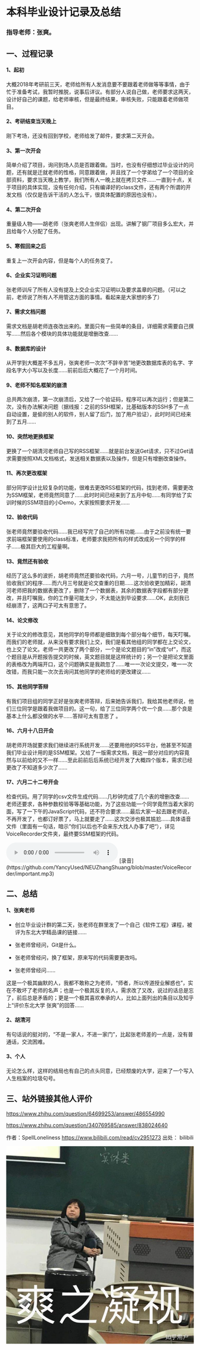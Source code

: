# 本科毕业设计记录及总结

###  指导老师：张爽。

## 一、过程记录

#### 1、起初

大概2018年考研前三天，老师给所有人发消息要不要跟着老师做等等事情，由于忙于准备考试，我暂时推脱，说事后详议。有部分人说自己做，老师要求这两天，设计好自己的课题，给老师审核，但是最终结果，审核失败，只能跟着老师做项目。

#### 2、考研结束当天晚上

刚下考场，还没有回到学校，老师给发了邮件，要求第二天开会。

#### 3、第一次开会

简单介绍了项目，询问到场人员是否跟着做。当时，也没有仔细想过毕业设计的问题，还有就是迁就老师的性格，同意跟着做，并且找了一个学弟给了一个项目的全部资料，要求当天晚上教学，我们所有人一晚上就在拷贝文件……一直到十点，关于项目的具体实现，没有任何介绍，只有编译好的class文件，还有两个所谓的开发文档（仅仅是告诉干活的人怎么干，很具体配置的原因也没有）。

#### 4、第二次开会

重量级人物——胡老师（张爽老师人生伴侣）出现。讲解了钢厂项目多么宏大，并且给每个人分配了任务。

#### 5、寒假回来之后

重复上一次开会内容，但是每个人的任务变了。

#### 6、企业实习证明问题

张老师训斥了所有人没有提及上交企业实习证明以及要求盖章的问题。（可以之前，老师说了所有人不用管这方面的事情。看起来是大家想的多了）

#### 7、需求文档问题

需求文档是胡老师连夜改出来的。里面只有一些简单的条目，详细需求需要自己撰写……然后各个模块的具体功能就是增删改查……

#### 8、数据库的设计

从开学到大概差不多五月，张爽老师一次次“不辞辛苦”地更改数据库表的名字、字段名字大小写以及长度……前前后后大概花了一个月时间。

#### 9、老师不知名框架的崩溃

总共两次崩溃，第一次崩溃后，又给了一个验证码，程序可以再次运行；但是第二次，没有办法解决问题（据线报：之前的SSH框架，比基础版本的SSH多了一点自动设置，是偷的别人的软件，别人留了后门，加了用户验证），此时时间已经来到了五月……

#### 10、突然地更换框架

更换了一个胡清河老师自己写的RSS框架……就是前台发送Get请求，只不过Get请求需要按照XML文档格式，发送相关数据表以及操作，但是只有增删改查操作。

#### 11、再次更改框架

部分同学设计比较复杂的功能，很难去更改RSS框架的代码，找到老师，需要更改为SSM框架，老师竟然同意了……此时时间已经来到了五月中旬……有同学给了实训时候的SSM项目的小Demo，大家按照要求开发……

#### 12、验收代码

张老师竟然要验收代码……我已经写完了自己的所有功能……由于之前没有统一要求前端框架要使用的class标准，老师要求我把所有的样式改成另一个同学的样子……极其巨大的工程量啊。

#### 13、竟然还有验收

经历了这么多的波折，胡老师竟然还要验收代码，六月一号，儿童节的日子，竟然验收我们的程序……而六月三号就是论文查重的日期……这次验收更加精彩，胡清河老师把我的数据表更改了，删除了一个数据表，其余的数据表字段都有部分更改，并且叮嘱我，你的工作量可能太少，不太能达到毕设要求……OK，此刻我已经崩溃了，这两口子可太有意思了。

#### 14、论文修改

关于论文的修改意见，其他同学的导师都是细致到每个部分每个细节，每天叮嘱。而我们的老师就，从来没有要求我们上交，我们是看其他组的同学都在上交论文，也上交了论文。老师一共更改了两个部分，一个是论文题目的“in”改成“of”，而这个题目是从开题报告提交的时候，英文题目就是这样统计的；另一个是把论文里面的表格改为两端开口，这个问题确实是我疏忽了……唯一一次论文提交，唯一一次改错，而我只能一次次去询问其他同学的老师给的更改建议……

#### 15、其他同学答辩

有我们项目组的同学正好是张爽老师答辩，后来她告诉我们，我给其他老师说，他们三位同学是跟着我做项目的。这一句，给了三位同学两个优一个良……那个良是基本上什么都没做的水平……答辩可太有意思了 。

#### 16、六月十八日开会

胡老师开场就要求我们继续进行系统开发……还要用他的RSS平台，他甚至不知道我们毕业设计用的是SSM框架。又给了一版需求文档，我这一部分对应的内容竟然与以前给的又不一样……至此前前后后系统已经开发了大概四个版本，需求已经更改了不知道多少次了……

#### 17、六月二十二号开会

检查代码。用了同学的csv文件生成代码……几秒钟完成了几个表的增删改查……老师还要求，各种参数校验等等基础功能，为了这些功能一个同学竟然当着大家的面，写了一下午的JavaScript代码，还不符合要求……最后大家一起去跟老师说，不再开发了，也都订好票了，马上就要走了……这次交涉也极其尴尬……具体语音文件（里面有一句话，暗示”你们以后也不会来东大找人办事了吧“），详见VoiceRecorder文件夹，最终要SSM框架的代码。

<audio controls="controls">
  <source type="audio/mp3" src="VoiceRecorder/important.mp3"></source>
</audio>
[录音](https://github.com/YancyUsed/NEUZhangShuang/blob/master/VoiceRecorder/important.mp3)

## 二、总结

#### 1、张爽老师

- 创立毕业设计群的第二天，张老师在群里发了一个自己《软件工程》课程，被评为东北大学精品课的链接……

- 张老师曾经问，Git是什么。

- 张老师曾经问，换了框架，原来写的代码需要更改吗。

- 张老师曾经问……

​       这是一个极其幽默的人，我都不敢称之为老师，“师者，所以传道授业解惑也”，实在不敢坏了老师的名声；也是一个极其反复的人，需求改了又改，说过的话总是忘了，前后总是矛盾的；更是一个极其喜欢奉承的人，比如上面列出的条目以及知乎上“评价东北大学 张爽”的回答……

#### 2、胡清河

有句话说的挺对的，“不是一家人，不进一家门”，比起张老师差的一点是，没有普通话，交流困难。

#### 3、个人

无论怎么样，这样的结局也有自己的点头同意，已经颓废的大学，迎来了一个写入人生档案的垃圾句号。

## 三、站外链接其他人评价

https://www.zhihu.com/question/64699253/answer/486554990

https://www.zhihu.com/question/340769585/answer/838024640

作者：SpellLoneliness
https://www.bilibili.com/read/cv2951273
出处： bilibili

![](https://github.com/YancyUsed/NEUZhangShuang/blob/master/%E5%BC%A0%E7%88%BD%E8%80%81%E5%B8%88.jpg)
